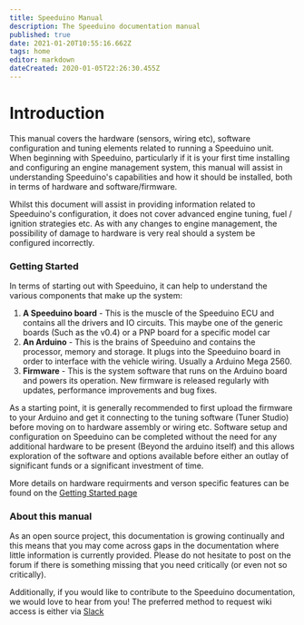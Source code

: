 ```yaml
---
title: Speeduino Manual
description: The Speeduino documentation manual
published: true
date: 2021-01-20T10:55:16.662Z
tags: home
editor: markdown
dateCreated: 2020-01-05T22:26:30.455Z
---
```


# Introduction
This manual covers the hardware (sensors, wiring etc), software configuration and tuning elements related to running a Speeduino unit. When beginning with Speeduino, particularly if it is your first time installing and configuring an engine management system, this manual will assist in understanding Speeduino's capabilities and how it should be installed, both in terms of hardware and software/firmware.

Whilst this document will assist in providing information related to Speeduino's configuration, it does not cover advanced engine tuning, fuel / ignition strategies etc. As with any changes to engine management, the possibility of damage to hardware is very real should a system be configured incorrectly.

### Getting Started

In terms of starting out with Speeduino, it can help to understand the various components that make up the system:

1. **A Speeduino board** - This is the muscle of the Speeduino ECU and contains all the drivers and IO circuits. This maybe one of the generic boards (Such as the v0.4) or a PNP board for a specific model car
2. **An Arduino** - This is the brains of Speeduino and contains the processor, memory and storage. It plugs into the Speeduino board in order to interface with the vehicle wiring. Usually a Arduino Mega 2560.
3. **Firmware** - This is the system software that runs on the Arduino board and powers its operation. New firmware is released regularly with updates, performance improvements and bug fixes. 

As a starting point, it is generally recommended to first upload the firmware to your Arduino and get it connecting to the tuning software (Tuner Studio) before moving on to hardware assembly or wiring etc. Software setup and configuration on Speeduino can be completed without the need for any additional hardware to be present (Beyond the arduino itself) and this allows exploration of the software and options available before either an outlay of significant funds or a significant investment of time.

More details on hardware requirments and verson specific features can be found on the [Getting Started page](/en/Getting_Started)

### About this manual

As an open source project, this documentation is growing continually and this means that you may come across gaps in the documentation where little information is currently provided. Please do not hesitate to post on the forum if there is something missing that you need critically (or even not so critically).

Additionally, if you would like to contribute to the Speeduino documentation, we would love to hear from you! The preferred method to request wiki access is either via [Slack](https://speeduino.com/forum/app.php/page/slack)
